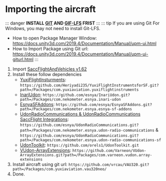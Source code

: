 # Importing the aircraft
::: danger
**INSTALL [GIT](https://git-scm.com/) AND [GIF-LFS](https://git-lfs.com/) FRIST**
:::
::: tip
If you are using Git For Windows, you may not need to install Git-LFS.
- How to open Package Manager Window: https://docs.unity3d.com/2019.4/Documentation/Manual/upm-ui.html  
- How to Import Package using Git url: https://docs.unity3d.com/2019.4/Documentation/Manual/upm-ui-giturl.html
:::
1. Import [SaccFlightAndVehicles v1.62](https://github.com/Sacchan-VRC/SaccFlightAndVehicles/releases/tag/1.62)
2. Install these follow dependencies
    - [YuxiFlightInsturments](https://github.com/Heriyadi235/YuxiFlightInstrumentsforSF): `https://github.com/Heriyadi235/YuxiFlightInstrumentsforSF.git?path=/Packages/com.yuxiaviation.yuxiflightinstruments`
    - [InariUdon](https://github.com/esnya/InariUdon.git): `https://github.com/esnya/InariUdon.git?path=/Packages/com.nekometer.esnya.inari-udon`
    - [EsnyaSFAddons](https://github.com/Esnya/EsnyaSFAddons): `https://github.com/esnya/EsnyaSFAddons.git?path=/Packages/com.nekometer.esnya.esnya-sf-addons`
    - [UdonRadioCommunications & UdonRadioCommunications SaccFlight Integrations](https://github.com/esnya/UdonRadioCommunications): `https://github.com/esnya/UdonRadioCommunications.git?path=/Packages/com.nekometer.esnya.udon-radio-communications` & `https://github.com/esnya/UdonRadioCommunications.git?path=/Packages/com.nekometer.esnya.udon-radio-communications-sf`
    - [UdonToolkit](https://github.com/orels1/UdonToolkit): `https://github.com/orels1/UdonToolkit.git`
    - [VUdon-ArrayExtensions](https://github.com/Varneon/VUdon-ArrayExtensions): `https://github.com/Varneon/VUdon-ArrayExtensions.git?path=/Packages/com.varneon.vudon.array-extensions`
3. Install aircraft using git url: `https://github.com/vrcau/VAU320.git?path=/Packages/com.yuxiaviation.vau320neo/`
4. Done.